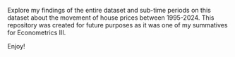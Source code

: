 Explore my findings of the entire dataset and sub-time periods on this dataset about the movement of house prices between 1995-2024. 
This repository was created for future purposes as it was one of my summatives for Econometrics III.

Enjoy!
